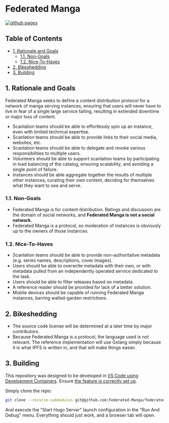 # Federated Manga <!-- omit in toc -->

[![github pages](https://github.com/Federated-Manga/federated-manga-docs/actions/workflows/hugo.yml/badge.svg)](https://github.com/Federated-Manga/federated-manga-docs/actions/workflows/hugo.yml)

## Table of Contents <!-- omit in toc -->

- [1. Rationale and Goals](#1-rationale-and-goals)
  - [1.1. Non-Goals](#11-non-goals)
  - [1.2. Nice-To-Haves](#12-nice-to-haves)
- [2. Bikeshedding](#2-bikeshedding)
- [3. Building](#3-building)

## 1. Rationale and Goals

Federated Manga seeks to define a content distribution protocol for a network of manga serving instances, ensuring that users will never have to live in fear of a single large service failing, resulting in extended downtime or major loss of content.

- Scanlation teams should be able to effortlessly spin up an instance, even with limited technical expertise.
- Scanlation teams should be able to provide links to their social media, websites, etc.
- Scanlation teams should be able to delegate and revoke various responsibilities to multiple users.
- Volunteers should be able to support scanlation teams by participating in load balancing of the catalog, ensuring scalability, and avoiding a single point of failure.
- Instances should be able aggregate together the results of multiple other instances, curating their own content, deciding for themselves what they want to see and serve.

### 1.1. Non-Goals

- Federated Manga is for content distribution. Ratings and discussion are the domain of social networks, and **Federated Manga is not a social network.**
- Federated Manga is a protocol, so moderation of instances is obviously up to the owners of those instances.

### 1.2. Nice-To-Haves

- Scanlation teams should be able to provide non-authoritative metadata (e.g. series names, descriptions, cover images).
- Users should be able to overwrite metadata with their own, or with metadata pulled from an independently operated service dedicated to the task.
- Users should be able to filter releases based on metadata.
- A reference reader should be provided for lack of a better solution.
- Mobile devices should be capable of running Federated Manga instances, barring walled-garden restrictions.

## 2. Bikeshedding

- The source code license will be determined at a later time by major contributors.
- Because Federated Manga is a protocol, the language used is not relevant. The reference implementation will use Golang simply because it is what IPFS is written in, and that will make things easier.

## 3. Building

This repository was designed to be developed in [VS Code using Development Containers](https://code.visualstudio.com/docs/remote/containers).
Ensure [the feature is correctly set up](https://code.visualstudio.com/docs/remote/containers#_system-requirements).

Simply clone the repo:

```bash
git clone --recurse-submodules git@github.com:Federated-Manga/federated-manga-docs.git 
```

And execute the "Start Hugo Server" launch configuration in the "Run And Debug" menu. Everything should just work, and a browser tab will open.
